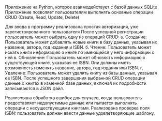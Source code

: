 Приложение на Python, которое взаимодействует с базой данных SQLite 
 Приложение позволяет пользователям выполнять основные операции CRUD (Create, Read, Update, Delete)
 
 Для входа в программу реализована простая авторизация, уже зарегистрированного пользователя
 После успешной регистрации пользователь может выбрать одну из операций CRUD:
 а. Создание: Пользователь может добавлять новые книги в базу данных, указывая их название, автора, год издания и ISBN.
 б. Чтение: Пользователь может  искать книги информацию о книге по имеющейся у него информации о ней
 в. Обновление: Пользователь может обновлять информацию о существующей книге, указывая ее ISBN. Они должны иметь возможность изменять название, автора, год издания или ISBN.
 г. Удаление: Пользователь может удалять книгу из базы данных, указывая ее ISBN.
 После успешного завершения выбранной CRUD операции данные о книгах  в изменной базе данных, включая их подробности записываются в JSON файл.
 
 Реализована обработка ошибок для случаев, когда пользователь предоставляет недопустимые данные или пытается выполнять операции с несуществующими книгами.
 Реализована проверка поля ISBN: пользователь должен ввести данные удовлетворяющие шаблону.

 

